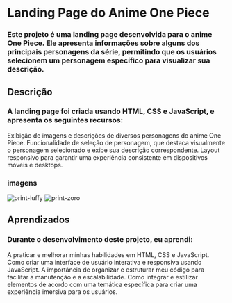 # Landing Page do Anime One Piece

### Este projeto é uma landing page desenvolvida para o anime One Piece. Ele apresenta informações sobre alguns dos principais personagens da série, permitindo que os usuários selecionem um personagem específico para visualizar sua descrição.

## Descrição
### A landing page foi criada usando HTML, CSS e JavaScript, e apresenta os seguintes recursos:
Exibição de imagens e descrições de diversos personagens do anime One Piece.
Funcionalidade de seleção de personagem, que destaca visualmente o personagem selecionado e exibe sua descrição correspondente.
Layout responsivo para garantir uma experiência consistente em dispositivos móveis e desktops.

### imagens
![print-luffy](https://github.com/PedroNunes22/projetoOnePiece/assets/119435629/5ca5ed71-ba81-43f8-b89a-7a121f2e02d3)
![print-zoro](https://github.com/PedroNunes22/projetoOnePiece/assets/119435629/507fc19f-014b-4c7a-be17-82b0dc54ee49)

## Aprendizados
### Durante o desenvolvimento deste projeto, eu aprendi:

A praticar e melhorar minhas habilidades em HTML, CSS e JavaScript.
Como criar uma interface de usuário interativa e responsiva usando JavaScript.
A importância de organizar e estruturar meu código para facilitar a manutenção e a escalabilidade.
Como integrar e estilizar elementos de acordo com uma temática específica para criar uma experiência imersiva para os usuários.
